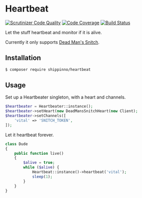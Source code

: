 # Heartbeat

[![Scrutinizer Code Quality](https://scrutinizer-ci.com/g/shippinno/heartbeat-php/badges/quality-score.png?b=master)](https://scrutinizer-ci.com/g/shippinno/heartbeat-php/?branch=master)
[![Code Coverage](https://scrutinizer-ci.com/g/shippinno/heartbeat-php/badges/coverage.png?b=master)](https://scrutinizer-ci.com/g/shippinno/heartbeat-php/?branch=master)
[![Build Status](https://scrutinizer-ci.com/g/shippinno/heartbeat-php/badges/build.png?b=master)](https://scrutinizer-ci.com/g/shippinno/heartbeat-php/build-status/master)

Let the stuff heartbeat and monitor if it is alive.

Currently it only supports [Dead Man's Snitch](https://deadmanssnitch.com/).

## Installation

```sh
$ composer require shippinno/heartbeat
```

## Usage

Set up a Heartbeater singleton, with a heart and channels.

```php
$heartbeater = Heartbeater::instance();
$heartbeater->setHeart(new DeadMansSnitchHeart(new Client);
$heartbeater->setChannels([
    'vital' => 'SNITCH_TOKEN',
]);
```

Let it heartbeat forever.

```php
class Dude
{
    public function live()
    {
        $alive = true;
        while ($alive) {
            Heartbeat::instance()->heartbeat('vital');
            sleep(1);
        }
    }
}
```
